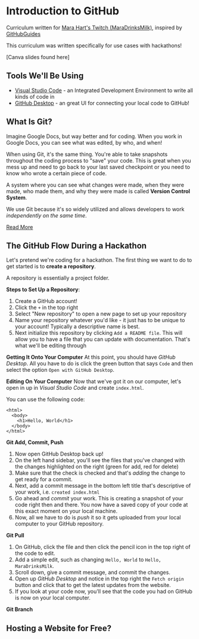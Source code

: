 # Introduction to GitHub
Curriculum written for [Mara Hart's Twitch (MaraDrinksMilk)](https://twitch.tv/maradrinksmilk), inspired by [GitHubGuides](guides.github.com)

This curriculum was written specifically for use cases with hackathons!

[Canva slides found here]

## Tools We'll Be Using
* [Visual Studio Code](https://code.visualstudio.com/Download) - an Integrated Development Environment to write all kinds of code in
* [GitHub Desktop](https://desktop.github.com/) - an great UI for connecting your local code to GitHub!

## What Is Git?
Imagine Google Docs, but way better and for coding. When you work in Google Docs, you can see what was edited, by who, and when!

When using Git, it's the same thing. You're able to take snapshots throughout the coding process to "save" your code. This is great when you mess up and need to go back to your last saved checkpoint or you need to know who wrote a certain piece of code.

A system where you can see what changes were made, when they were made, who made them, and why they were made is called **Version Control System**.

We use Git because it's so widely utilized and allows developers to work *independently on the same time*.

[Read More](https://guides.github.com/introduction/git-handbook/)

## The GitHub Flow During a Hackathon
Let's pretend we're coding for a hackathon. The first thing we want to do to get started is to **create a repository**.

A repository is essentially a project folder. 

**Steps to Set Up a Repository**:
1. Create a GitHub account!
2. Click the `+` in the top right
3. Select "New repository" to open a new page to set up your repository
4. Name your repository whatever you'd like - it just has to be unique to your account! Typically a descriptive name is best.
5. Next initialize this repository by clicking `Add a README file`. This will allow you to have a file that you can update with documentation. That's what we'll be editing through

**Getting It Onto Your Computer**
At this point, you should have *GitHub Desktop*. All you have to do is click the green button that says `Code` and then select the option `Open with GitHub Desktop`.

**Editing On Your Computer**
Now that we've got it on our computer, let's open in up in *Visual Studio Code* and create `index.html`.

You can use the following code:
```
<html>
  <body>
    <h1>Hello, World</h1>
  </body>
</html>
```

**Git Add, Commit, Push**
1. Now open GitHub Desktop back up!
2. On the left hand sidebar, you'll see the files that you've changed with the changes highlighted on the right (green for add, red for delete)
3. Make sure that the check is checked and that's *adding* the change to get ready for a commit.
4. Next, add a commit message in the bottom left title that's descriptive of your work, i.e. `created index.html`
5. Go ahead and *commit* your work. This is creating a snapshot of your code right then and there. You now have a saved copy of your code at this exact moment on your local machine.
6. Now, all we have to do is *push* it so it gets uploaded from your local computer to your GitHub repository.

**Git Pull**
1. On GitHub, click the file and then click the pencil icon in the top right of the code to edit.
2. Add a simple edit, such as changing `Hello, World` to `Hello, MaraDrinksMilk`.
3. Scroll down, give a commit message, and commit the changes.
4. Open up *GitHub Desktop* and notice in the top right the `Fetch origin` button and click that to get the latest updates from the website.
5. If you look at your code now, you'll see that the code you had on GitHub is now on your local computer. 

**Git Branch**


## Hosting a Website for Free?